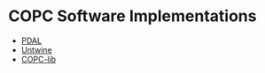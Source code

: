 # COPC Software Implementations

* [PDAL](https://pdal.io)
* [Untwine](https://github.com/hobu/untwine)
* [COPC-lib](https://github.com/RockRobotic/copc-lib)
